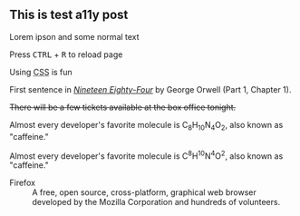 ## This is test a11y post

Lorem ipson and some normal text

Press <kbd>CTRL</kbd> + <kbd>R</kbd> to reload page

Using <abbr title="Cascading Style Sheet">CSS</abbr> is fun

First sentence in <cite><a href="http://www.george-orwell.org/1984/0.html">Nineteen Eighty-Four</a></cite> by George Orwell (Part 1, Chapter 1).

<p><s>There will be a few tickets available at the box office tonight.</s></p>

Almost every developer's favorite molecule is
C<sub>8</sub>H<sub>10</sub>N<sub>4</sub>O<sub>2</sub>, also known as "caffeine."

Almost every developer's favorite molecule is
C<sup>8</sup>H<sup>10</sup>N<sup>4</sup>O<sup>2</sup>, also known as "caffeine."

<dl>
  <dt>Firefox</dt>
  <dd>
    A free, open source, cross-platform,
    graphical web browser developed by the
    Mozilla Corporation and hundreds of
    volunteers.
  </dd>

  <!-- Other terms and descriptions -->
</dl>
